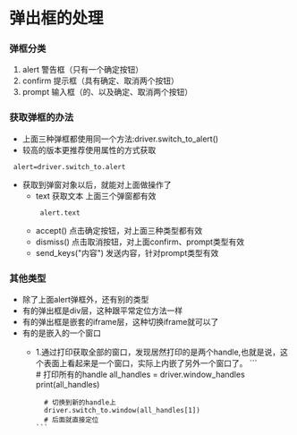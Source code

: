 # 弹出框的处理
### 弹框分类
1. alert 警告框（只有一个确定按钮）
2. confirm 提示框（具有确定、取消两个按钮）
3. prompt 输入框（的、以及确定、取消两个按钮）

### 获取弹框的办法
* 上面三种弹框都使用同一个方法:driver.switch_to_alert()
* 较高的版本更推荐使用属性的方式获取
```
 alert=driver.switch_to.alert
```

* 获取到弹窗对象以后，就能对上面做操作了
  * text 获取文本 上面三个弹窗都有效
    ```
	 alert.text
	```
  * accept() 点击确定按钮，对上面三种类型都有效
  * dismiss() 点击取消按钮，对上面confirm、prompt类型有效
  * send_keys("内容") 发送内容，针对prompt类型有效

### 其他类型
* 除了上面alert弹框外，还有别的类型
* 有的弹出框是div层，这种跟平常定位方法一样
* 有的弹出框是嵌套的iframe层，这种切换iframe就可以了
* 有的是嵌入的一个窗口
  * 1.通过打印获取全部的窗口，发现居然打印的是两个handle,也就是说，这个表面上看起来是一个窗口，实际上内嵌了另外一个窗口了。 
        ```   
          # 打印所有的handle
          all_handles = driver.window_handles
          print(all_handles)
           
          # 切换到新的handle上
          driver.switch_to.window(all_handles[1])
          # 后面就直接定位
        ``` 
